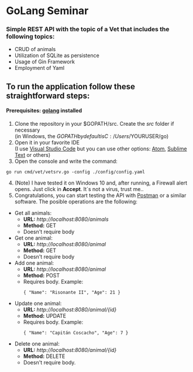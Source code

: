 # GoLang Seminar
### Simple REST API with the topic of a Vet that includes the following topics:
- CRUD of animals
- Utilization of SQLite as persistence
- Usage of Gin Framework
- Employment of Yaml      
  

## To run the application follow these straightforward steps:
#### **Prerequisites:** [golang](https://golang.org/) installed
1. Clone the repository in your $GOPATH/src. Create the *src* folder if necessary  
(in Windows, the $GOPATH by default is C:/Users/$YOURUSER/go)
2. Open it in your favorite IDE  
(I use [Visual Studio Code](https://code.visualstudio.com/) but you can use other options: [Atom](https://atom.io/), [Sublime Text](https://www.sublimetext.com/3) or others)
3. Open the console and write the command:
~~~
go run cmd/vet/vetsrv.go -config ./config/config.yaml
~~~
4. (Note) I have tested it on Windows 10 and, after running, a Firewall alert opens. Just click in **Accept**. It´s not a virus, trust me..
5. Congratulations, you can start testing the API with [Postman](https://mongusteam.postman.co/home) or a similar software. The posible operations are the following:
- Get all animals: 
    - **URL:** *http://localhost:8080/animals*
    - **Method:** GET
    - Doesn't require body
- Get one animal:
    -  **URL:** *http://localhost:8080/animal*
    -  **Method:** GET
    -  Doesn't require body
- Add one animal: 
    - **URL:** *http://localhost:8080/animal*
    - **Method:** POST
    - Requires body. Example: 
      ~~~
      { "Name": "Risonante II", "Age": 21 }
      ~~~
- Update one animal: 
    - **URL:** *http://localhost:8080/animal/{id}*
    - **Method:** UPDATE
    - Requires body. Example: 
      ~~~
      { "Name": "Capitán Coscacho", "Age": 7 }
      ~~~
- Delete one animal: 
    - **URL:** *http://localhost:8080/animal/{id}*
    - **Method:** DELETE
    - Doesn't require body.
